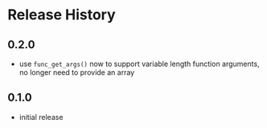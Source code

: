 # Release History

## 0.2.0
- use `func_get_args()` now to support variable length function arguments,
  no longer need to provide an array

## 0.1.0
- initial release
